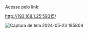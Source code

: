 
Acesse pelo link: 

http://192.168.1.25:59315/


![Captura de tela 2024-05-23 185804](https://github.com/ramondevmoura/lumiDesafio/assets/106551715/7c939a05-d293-49ae-a106-9d2f54c049f8)
